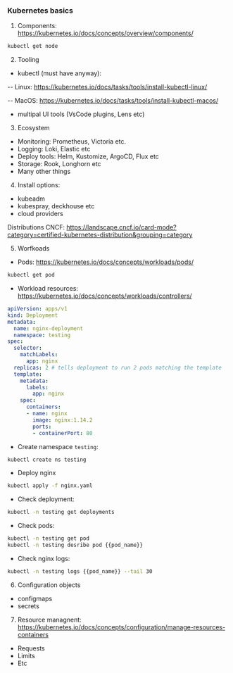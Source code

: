 ### Kubernetes basics

1. Components: https://kubernetes.io/docs/concepts/overview/components/

```bash
kubectl get node
```

2. Tooling

- kubectl (must have anyway):

-- Linux: https://kubernetes.io/docs/tasks/tools/install-kubectl-linux/

-- MacOS: https://kubernetes.io/docs/tasks/tools/install-kubectl-macos/
- multipal UI tools (VsCode plugins, Lens etc)

3. Ecosystem

- Monitoring: Prometheus, Victoria etc.
- Logging: Loki, Elastic etc
- Deploy tools: Helm, Kustomize, ArgoCD, Flux etc
- Storage: Rook, Longhorn etc
- Many other things

4. Install options:

- kubeadm
- kubespray, deckhouse etc
- cloud providers

Distributions CNCF: 
https://landscape.cncf.io/card-mode?category=certified-kubernetes-distribution&grouping=category

5. Worfkoads

- Pods: https://kubernetes.io/docs/concepts/workloads/pods/

```bash
kubectl get pod
```
- Workload resources: https://kubernetes.io/docs/concepts/workloads/controllers/

```yaml
apiVersion: apps/v1
kind: Deployment
metadata:
  name: nginx-deployment
  namespace: testing
spec:
  selector:
    matchLabels:
      app: nginx
  replicas: 2 # tells deployment to run 2 pods matching the template
  template:
    metadata:
      labels:
        app: nginx
    spec:
      containers:
      - name: nginx
        image: nginx:1.14.2
        ports:
        - containerPort: 80
```
* Create namespace `testing`:
```bash
kubectl create ns testing
```
* Deploy nginx
```bash 
kubectl apply -f nginx.yaml
```

* Check deployment:
```bash
kubectl -n testing get deployments
```

* Check pods:
```bash
kubectl -n testing get pod
kubectl -n testing desribe pod {{pod_name}}
```

* Check nginx logs:
```bash
kubectl -n testing logs {{pod_name}} --tail 30
``` 

6. Configuration objects

- configmaps
- secrets

7. Resource managnent: https://kubernetes.io/docs/concepts/configuration/manage-resources-containers

- Requests
- Limits
- Etc

